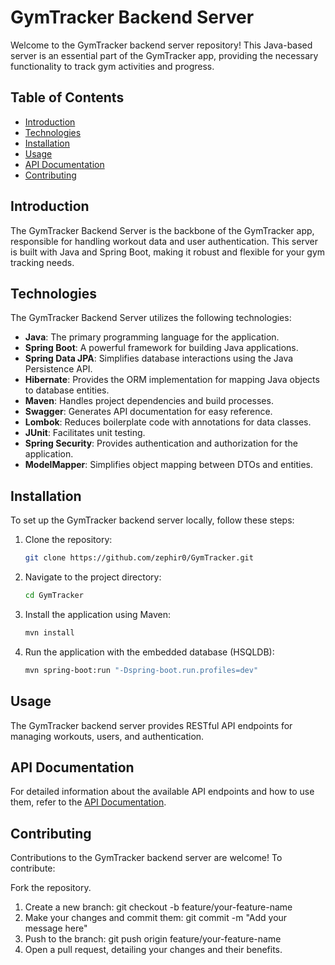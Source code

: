 # GymTracker Backend Server

Welcome to the GymTracker backend server repository! This Java-based server is an essential part of the GymTracker app, providing the necessary functionality to track gym activities and progress.

## Table of Contents
- [Introduction](#introduction)
- [Technologies](#technologies)
- [Installation](#installation)
- [Usage](#usage)
- [API Documentation](#api-documentation)
- [Contributing](#contributing)

## Introduction

The GymTracker Backend Server is the backbone of the GymTracker app, responsible for handling workout data and user authentication. This server is built with Java and Spring Boot, making it robust and flexible for your gym tracking needs.

## Technologies

The GymTracker Backend Server utilizes the following technologies:

- **Java**: The primary programming language for the application.
- **Spring Boot**: A powerful framework for building Java applications.
- **Spring Data JPA**: Simplifies database interactions using the Java Persistence API.
- **Hibernate**: Provides the ORM implementation for mapping Java objects to database entities.
- **Maven**: Handles project dependencies and build processes.
- **Swagger**: Generates API documentation for easy reference.
- **Lombok**: Reduces boilerplate code with annotations for data classes.
- **JUnit**: Facilitates unit testing.
- **Spring Security**: Provides authentication and authorization for the application.
- **ModelMapper**: Simplifies object mapping between DTOs and entities.

## Installation

To set up the GymTracker backend server locally, follow these steps:

1. Clone the repository:
   ```bash
   git clone https://github.com/zephir0/GymTracker.git

2. Navigate to the project directory:
   ```bash
   cd GymTracker

3. Install the application using Maven:
   ```bash
   mvn install

4. Run the application with the embedded database (HSQLDB):
   ```bash
   mvn spring-boot:run "-Dspring-boot.run.profiles=dev"

## Usage
The GymTracker backend server provides RESTful API endpoints for managing workouts, users, and authentication.


## API Documentation
For detailed information about the available API endpoints and how to use them, refer to the [API Documentation](https://zephir0.github.io/GymTracker/).

## Contributing
Contributions to the GymTracker backend server are welcome! To contribute:

Fork the repository.
1. Create a new branch: git checkout -b feature/your-feature-name
2. Make your changes and commit them: git commit -m "Add your message here"
3. Push to the branch: git push origin feature/your-feature-name
4. Open a pull request, detailing your changes and their benefits.